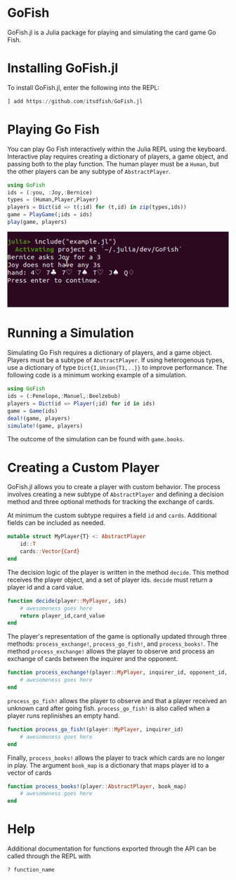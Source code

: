 # GoFish

GoFish.jl is a Julia package for playing and simulating the card game Go Fish. 

# Installing GoFish.jl

To install GoFish.jl, enter the following into the REPL:

```julia
] add https://github.com/itsdfish/GoFish.jl
```

# Playing Go Fish

You can play Go Fish interactively within the Julia REPL using the keyboard. Interactive play requires creating a dictionary of players, a game object, and passing both to the play function. The human player must be a `Human`, but the other players can be any subtype of `AbstractPlayer`.
```julia 
using GoFish
ids = (:you, :Joy,:Bernice)
types = (Human,Player,Player)
players = Dict(id => t(;id) for (t,id) in zip(types,ids))
game = PlayGame(;ids = ids)
play(game, players)
```

<img src="resources/GoFish.gif" />

# Running a Simulation

Simulating Go Fish requires a dictionary of players, and a game object. Players must be a subtype of `AbstractPlayer`. If using heterogenous types, use a dictionary of type `Dict{I,Union{T1,..}}` to improve performance. The following code is a minimum working example of a simulation. 

```julia
using GoFish
ids = (:Penelope,:Manuel,:Beelzebub)
players = Dict(id => Player(;id) for id in ids)
game = Game(ids)
deal!(game, players)
simulate!(game, players)
```
The outcome of the simulation can be found with `game.books`. 
# Creating a Custom Player

GoFish.jl allows you to create a player with custom behavior. The process involves creating a new subtype of `AbstractPlayer` and defining a decision method and three optional methods for tracking the exchange of cards. 

At minimum the custom subtype requires a field `id` and `cards`. Additional fields can be included as needed.
```julia
mutable struct MyPlayer{T} <: AbstractPlayer
    id::T
    cards::Vector{Card}
end
```

The decision logic of the player is written in the method `decide`. This method receives the player object, and a set of player ids. `decide` must return a player id and a card value.  
```julia 
function decide(player::MyPlayer, ids)
    # awesomeness goes here
    return player_id,card_value
end
```
The player's representation of the game is optionally updated through three methods: `process_exchange!`, `process_go_fish!`, and `process_books!`. The method `process_exchange!` allows the player to observe and process an exchange of cards between the inquirer and the opponent.
```julia 
function process_exchange!(player::MyPlayer, inquirer_id, opponent_id, value, cards)
    # awesomeness goes here
end
```
`process_go_fish!` allows the player to observe and that a player received an unknown card after going fish. `process_go_fish!` is also called when a player runs replinishes an empty hand. 
```julia 
function process_go_fish!(player::MyPlayer, inquirer_id)
    # awesomeness goes here
end
```
Finally, `process_books!` allows the player to track which cards are no longer in play. The argument `book_map` is a dictionary that maps player id to a vector of cards 
```julia
function process_books!(player::AbstractPlayer, book_map)
    # awesomeness goes here
end
```

# Help

Additional documentation for functions exported through the API can be called through the REPL with

```julia
? function_name
```
